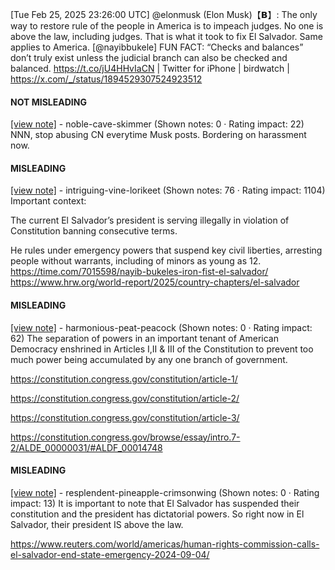 [Tue Feb 25, 2025 23:26:00 UTC] @elonmusk (Elon Musk)【𝗕】: The only way to restore rule of the people in America is to impeach judges. No one is above the law, including judges.  That is what it took to fix El Salvador. Same applies to America. [@nayibbukele] FUN FACT: “Checks and balances” don’t truly exist unless the judicial branch can also be checked and balanced. https://t.co/jU4HHvIaCN | Twitter for iPhone | birdwatch | https://x.com/_/status/1894529307524923512

#### NOT MISLEADING

[[view note]](https://x.com/i/birdwatch/n/1894598957025591330) - noble-cave-skimmer (Shown notes: 0 · Rating impact: 22)
NNN, stop abusing CN everytime Musk posts. Bordering on harassment now.

#### MISLEADING

[[view note]](https://x.com/i/birdwatch/n/1894641188155830506) - intriguing-vine-lorikeet (Shown notes: 76 · Rating impact: 1104)
Important context:

The current El Salvador’s president is serving illegally in violation of Constitution banning consecutive terms. 

He rules under emergency powers that suspend key civil liberties, arresting people without warrants, including of minors as young as 12.
https://time.com/7015598/nayib-bukeles-iron-fist-el-salvador/
https://www.hrw.org/world-report/2025/country-chapters/el-salvador


#### MISLEADING

[[view note]](https://x.com/i/birdwatch/n/1894551532206453107) - harmonious-peat-peacock (Shown notes: 0 · Rating impact: 62)
The separation of powers in an important tenant of American Democracy enshrined in Articles I,II & III of the Constitution to prevent too much power being accumulated by any one branch of government. 

https://constitution.congress.gov/constitution/article-1/

https://constitution.congress.gov/constitution/article-2/

https://constitution.congress.gov/constitution/article-3/

https://constitution.congress.gov/browse/essay/intro.7-2/ALDE_00000031/#ALDF_00014748

#### MISLEADING

[[view note]](https://x.com/i/birdwatch/n/1894550872861909008) - resplendent-pineapple-crimsonwing (Shown notes: 0 · Rating impact: 13)
It is important to note that El Salvador has suspended their constitution and the president has dictatorial powers. So right now in El Salvador, their president IS above the law.

https://www.reuters.com/world/americas/human-rights-commission-calls-el-salvador-end-state-emergency-2024-09-04/
